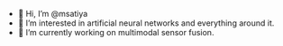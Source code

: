 - 👋 Hi, I’m @msatiya
- 👀 I’m interested in artificial neural networks and everything around it.
- 🌱 I’m currently working on multimodal sensor fusion.

<!---
msatiya/msatiya is a ✨ special ✨ repository because its `README.md` (this file) appears on your GitHub profile.
You can click the Preview link to take a look at your changes.
--->

